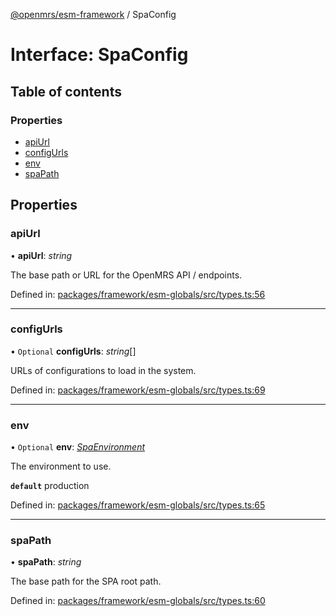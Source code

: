 [@openmrs/esm-framework](../API.md) / SpaConfig

# Interface: SpaConfig

## Table of contents

### Properties

- [apiUrl](spaconfig.md#apiurl)
- [configUrls](spaconfig.md#configurls)
- [env](spaconfig.md#env)
- [spaPath](spaconfig.md#spapath)

## Properties

### apiUrl

• **apiUrl**: *string*

The base path or URL for the OpenMRS API / endpoints.

Defined in: [packages/framework/esm-globals/src/types.ts:56](https://github.com/openmrs/openmrs-esm-core/blob/master/packages/framework/esm-globals/src/types.ts#L56)

___

### configUrls

• `Optional` **configUrls**: *string*[]

URLs of configurations to load in the system.

Defined in: [packages/framework/esm-globals/src/types.ts:69](https://github.com/openmrs/openmrs-esm-core/blob/master/packages/framework/esm-globals/src/types.ts#L69)

___

### env

• `Optional` **env**: [*SpaEnvironment*](../API.md#spaenvironment)

The environment to use.

**`default`** production

Defined in: [packages/framework/esm-globals/src/types.ts:65](https://github.com/openmrs/openmrs-esm-core/blob/master/packages/framework/esm-globals/src/types.ts#L65)

___

### spaPath

• **spaPath**: *string*

The base path for the SPA root path.

Defined in: [packages/framework/esm-globals/src/types.ts:60](https://github.com/openmrs/openmrs-esm-core/blob/master/packages/framework/esm-globals/src/types.ts#L60)
